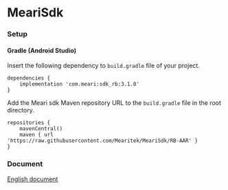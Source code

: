 # MeariSdk

### Setup

#### Gradle (Android Studio)

Insert the following dependency to `build.gradle` file of your project.

```
dependencies {
    implementation 'com.meari:sdk_rb:3.1.0'
}
```

Add the Meari sdk Maven repository URL to the `build.gradle` file in the root directory.

```
repositories {
    mavenCentral()
    maven { url 'https://raw.githubusercontent.com/Mearitek/MeariSdk/RB-AAR' }
}
```

### Document
[English document](https://github.com/Mearitek/MeariSdk/blob/MeariSdk-3.1.0-RB/Android/docs/Meari%20Android%20SDK%20Guide.md)